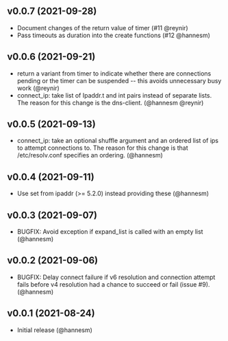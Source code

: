 ## v0.0.7 (2021-09-28)

* Document changes of the return value of timer (#11 @reynir)
* Pass timeouts as duration into the create functions (#12 @hannesm)

## v0.0.6 (2021-09-21)

* return a variant from timer to indicate whether there are connections pending
  or the timer can be suspended -- this avoids unnecessary busy work (@reynir)
* connect_ip: take list of Ipaddr.t and int pairs instead of separate lists.
  The reason for this change is the dns-client. (@hannesm @reynir)

## v0.0.5 (2021-09-13)

* connect_ip: take an optional shuffle argument and an ordered list of ips to
  attempt connections to. The reason for this change is that /etc/resolv.conf
  specifies an ordering. (@hannesm)

## v0.0.4 (2021-09-11)

* Use set from ipaddr (>= 5.2.0) instead providing these (@hannesm)

## v0.0.3 (2021-09-07)

* BUGFIX: Avoid exception if expand_list is called with an empty list (@hannesm)

## v0.0.2 (2021-09-06)

* BUGFIX: Delay connect failure if v6 resolution and connection attempt fails
  before v4 resolution had a chance to succeed or fail (issue #9). (@hannesm)

## v0.0.1 (2021-08-24)

* Initial release (@hannesm)
